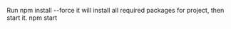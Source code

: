 Run 
npm install --force
it will install all required packages for project, then start it.
npm start
